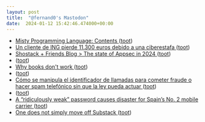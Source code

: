```yaml
---
layout: post
title:  "@fernand0's Mastodon"
date:  2024-01-12 15:42:46.474000+00:00
---
```

*  [Misty Programming Language: Contents ](https://www.crockford.com/misty) ([toot](https://mastodon.social/@fernand0/111743740574010274))
*  [Un cliente de ING pierde 11.300 euros debido a una ciberestafa ](https://www.businessinsider.es/cliente-ing-pierde-11300-euros-debido-ciberestafa-135397) ([toot](https://mastodon.social/@fernand0/111743535942182079))
*  [Shostack + Friends Blog > The state of Appsec in 2024 ](https://shostack.org/blog/the-state-of-appsec-2024) ([toot](https://mastodon.social/@fernand0/111743423316630394))
*  [ ](https://masto.es/@maragato) ([toot](https://mastodon.social/@fernand0/111743309070020787))
*  [Why books don't work ](https://andymatuschak.org/books) ([toot](https://mastodon.social/@fernand0/111743297341962047))
*  [ ](https://mastodon.social/users/fernand0/statuses/111743257171812297/activity) ([toot](https://mastodon.social/users/fernand0/statuses/111743257171812297/activity))
*  [Cómo se manipula el identificador de llamadas para cometer fraude o hacer spam telefónico sin que la ley pueda actuar ](https://bandaancha.eu/articulos/asi-facil-manipular-identificador-1057) ([toot](https://mastodon.social/@fernand0/111743211800459427))
*  [ ](https://masto.es/@maragato) ([toot](https://mastodon.social/@fernand0/111743155075067062))
*  [A “ridiculously weak” password causes disaster for Spain’s No. 2 mobile carrier ](https://arstechnica.com/security/2024/01/a-ridiculously-weak-password-causes-disaster-for-spains-no-2-mobile-carrier) ([toot](https://mastodon.social/@fernand0/111743109741174759))
*  [One does not simply move off Substack ](https://dougbelshaw.com/blog/2024/01/10/one-does-not-simply-move-off-substack) ([toot](https://mastodon.social/@fernand0/111743059536365004))
